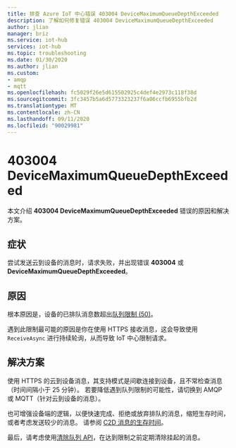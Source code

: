 ```yaml
---
title: 排查 Azure IoT 中心错误 403004 DeviceMaximumQueueDepthExceeded
description: 了解如何修复错误 403004 DeviceMaximumQueueDepthExceeded
author: jlian
manager: briz
ms.service: iot-hub
services: iot-hub
ms.topic: troubleshooting
ms.date: 01/30/2020
ms.author: jlian
ms.custom:
- amqp
- mqtt
ms.openlocfilehash: fc5029f26e5d615502925c4def4e2973c118f38d
ms.sourcegitcommit: 3fc3457b5a6d5773323237f6a06ccfb6955bfb2d
ms.translationtype: MT
ms.contentlocale: zh-CN
ms.lasthandoff: 09/11/2020
ms.locfileid: "90029981"
---
```

# <a name="403004-devicemaximumqueuedepthexceeded"></a>403004 DeviceMaximumQueueDepthExceeded

本文介绍 **403004 DeviceMaximumQueueDepthExceeded** 错误的原因和解决方案。

## <a name="symptoms"></a>症状

尝试发送云到设备的消息时，请求失败，并出现错误 **403004** 或 **DeviceMaximumQueueDepthExceeded**。

## <a name="cause"></a>原因

根本原因是，设备的已排队消息数超出[队列限制 (50)](./iot-hub-devguide-quotas-throttling.md#other-limits)。

遇到此限制最可能的原因是你在使用 HTTPS 接收消息，这会导致使用 `ReceiveAsync` 进行持续轮询，从而导致 IoT 中心限制请求。

## <a name="solution"></a>解决方案

使用 HTTPS 的云到设备消息，其支持模式是间歇连接到设备，且不常检查消息（时间间隔小于 25 分钟）。 若要降低遇到队列限制的可能性，请切换到 AMQP 或 MQTT（针对云到设备的消息）。

也可增强设备端的逻辑，以便快速完成、拒绝或放弃排队的消息，缩短生存时间，或者考虑发送较少的消息。 请参阅 [C2D 消息的生存时间](./iot-hub-devguide-messages-c2d.md#message-expiration-time-to-live)。

最后，请考虑使用[清除队列 API](https://docs.microsoft.com/azure/iot-hub/iot-c-sdk-ref/iothub-registrymanager-h/iothubregistrymanager-deletedevice)，在达到限制之前定期清除挂起的消息。
